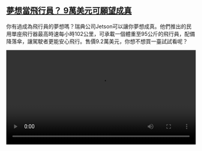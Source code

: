 <!--1641203224000-->
[夢想當飛行員？ 9萬美元可願望成真](https://www.dw.com/zh/%E5%A4%A2%E6%83%B3%E7%95%B6%E9%A3%9B%E8%A1%8C%E5%93%A1%EF%BC%9F%C2%A09%E8%90%AC%E7%BE%8E%E5%85%83%E5%8F%AF%E9%A1%98%E6%9C%9B%E6%88%90%E7%9C%9F%C2%A0%C2%A0%C2%A0/a-60131995)
------

<p>你有過成為飛行員的夢想嗎？瑞典公司Jetson可以讓你夢想成真。他們推出的民用單座飛行器最高時速每小時102公里，可承載一個體重至95公斤的飛行員，配備降落傘，讓駕駛者更能安心飛行。售價9.2萬美元，你想不想買一臺試試看呢？ </small></p><video src="https://tvdownloaddw-a.akamaihd.net/dwtv_video/flv/vdt_zh/2021/bchi211214_003_bchi_211214_jetson_01r_sd_sor.mp4" controls style="width:100%"></video>
